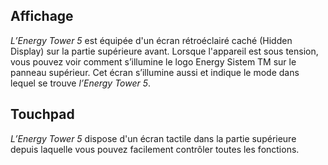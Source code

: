 ## Affichage 

*L’Energy Tower 5* est équipée d'un écran rétroéclairé caché (Hidden Display) sur la partie supérieure avant. 
Lorsque l'appareil est sous tension, vous pouvez voir comment s’illumine le logo Energy Sistem TM  sur le panneau supérieur. Cet écran s’illumine aussi et indique le mode dans lequel se trouve *l’Energy Tower 5*. 

## Touchpad

*L’Energy Tower 5* dispose d'un écran tactile dans la partie supérieure  depuis laquelle vous pouvez facilement contrôler toutes les fonctions.

